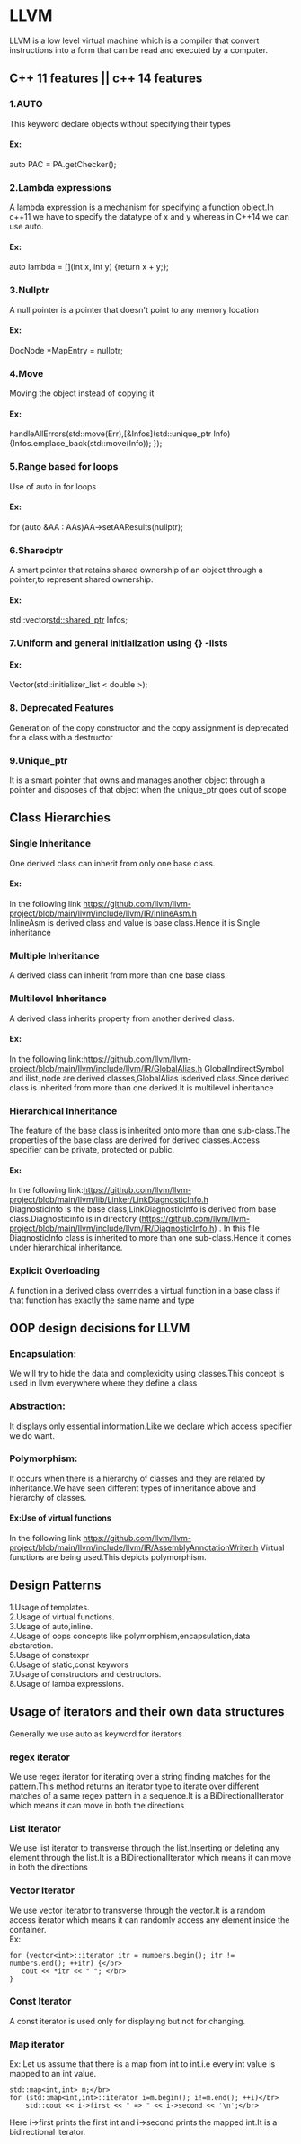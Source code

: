 # LLVM
LLVM is a low level virtual machine which is a compiler that convert instructions into a form that can be read and executed by a computer.

## C++ 11 features || c++ 14 features
### 1.AUTO
This keyword declare objects without specifying their types
#### Ex: 
auto PAC = PA.getChecker();

### 2.Lambda expressions
A lambda expression is a mechanism for specifying a function object.In c++11 we have to specify the datatype of x and y whereas in C++14 we can use auto.
#### Ex: 
auto lambda = [](int x, int y) {return x + y;};

### 3.Nullptr
A null pointer is a pointer that doesn't point to any memory location
#### Ex:
DocNode *MapEntry = nullptr;

### 4.Move
Moving the object instead of copying it
#### Ex: 
handleAllErrors(std::move(Err),[&Infos](std::unique_ptr Info) {Infos.emplace_back(std::move(Info)); });

### 5.Range based for loops
Use of auto in for loops
#### Ex:
for (auto &AA : AAs)AA->setAAResults(nullptr);

### 6.Sharedptr
A smart pointer that retains shared ownership of an object through a pointer,to represent shared ownership.
#### Ex:
std::vector<std::shared_ptr> Infos;

### 7.Uniform and general initialization using {} -lists
#### Ex:
Vector(std::initializer_list < double >);

### 8. Deprecated Features
Generation of the copy constructor and the copy assignment is deprecated for a class with a destructor

### 9.Unique_ptr
It is a smart pointer that owns and manages another object through a pointer and disposes of that object when the unique_ptr goes out of scope



## Class Hierarchies

### Single Inheritance
 One derived class can inherit  from only one base class.
 #### Ex:
 In the following link https://github.com/llvm/llvm-project/blob/main/llvm/include/llvm/IR/InlineAsm.h </br>
  InlineAsm is derived class and value is base class.Hence it is Single inheritance
 
### Multiple Inheritance
A  derived class can inherit  from more than one base class.

### Multilevel Inheritance
A derived class inherits property from another derived class.
#### Ex:
In the following link:https://github.com/llvm/llvm-project/blob/main/llvm/include/llvm/IR/GlobalAlias.h
GlobalIndirectSymbol and ilist_node are derived classes,GlobalAlias isderived class.Since derived class is inherited from more than one derived.It is multilevel inheritance


###  Hierarchical Inheritance
The feature of the base class is inherited onto more than one sub-class.The properties of the base class are derived for derived classes.Access specifier can be private, protected or public.
#### Ex:
In the following link:https://github.com/llvm/llvm-project/blob/main/llvm/lib/Linker/LinkDiagnosticInfo.h</br>
DiagnosticInfo is the base class,LinkDiagnosticInfo is derived from base class.Diagnosticinfo is in directory (https://github.com/llvm/llvm-project/blob/main/llvm/include/llvm/IR/DiagnosticInfo.h) . In this file DiagnosticInfo class is inherited to more than one sub-class.Hence it comes under hierarchical inheritance.

### Explicit Overloading
A function in a derived class overrides a virtual function in a base class if that function has exactly the same name and type

## OOP design decisions for LLVM

### Encapsulation:
We will try to hide the data and complexicity using classes.This concept is used in llvm everywhere where they define a class

### Abstraction:
It displays only essential information.Like we declare which access specifier we do want.

### Polymorphism:
It occurs when there is a hierarchy of classes and they are related by inheritance.We have seen different types of  inheritance above and hierarchy of classes.
#### Ex:Use of virtual functions
In the following link https://github.com/llvm/llvm-project/blob/main/llvm/include/llvm/IR/AssemblyAnnotationWriter.h Virtual functions are being used.This depicts polymorphism.

## Design Patterns

1.Usage of templates.</br>
2.Usage of virtual functions.</br>
3.Usage of auto,inline.</br>
4.Usage of oops concepts like polymorphism,encapsulation,data abstarction.</br>
5.Usage of constexpr</br>
6.Usage of static,const keywors </br>
7.Usage of constructors and destructors.</br>
8.Usage of lamba expressions.

## Usage of iterators and their own data structures
Generally we use auto as keyword for iterators
### regex iterator
We use regex iterator for iterating over a string finding matches for the pattern.This method returns an iterator type to iterate over different matches of a same regex pattern in a sequence.It is a BiDirectionalIterator which means it can move in both the directions
### List Iterator
We use list iterator to transverse through the list.Inserting or deleting any element through the list.It is a BiDirectionalIterator which means it can move in both the directions
### Vector Iterator
We use vector iterator to transverse through the vector.It is a random access iterator which means it can randomly access any element inside the container.</br>
 Ex:</br>
 ```
 for (vector<int>::iterator itr = numbers.begin(); itr != numbers.end(); ++itr) {</br>
    cout << *itr << " "; </br>
}
```
### Const Iterator
A const iterator is used only for displaying but not for changing.
### Map iterator
Ex:
Let us assume that there is a map from int to int.i.e every int value is mapped to an int value.
```unique poin
std::map<int,int> m;</br>
for (std::map<int,int>::iterator i=m.begin(); i!=m.end(); ++i)</br>
    std::cout << i->first << " => " << i->second << '\n';</br>
```
 Here i->first prints the first int and i->second prints the mapped int.It is a bidirectional iterator.
